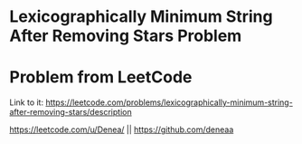 # Lexicographically Minimum String After Removing Stars Problem

# Problem from LeetCode
Link to it: https://leetcode.com/problems/lexicographically-minimum-string-after-removing-stars/description

https://leetcode.com/u/Denea/ || https://github.com/deneaa